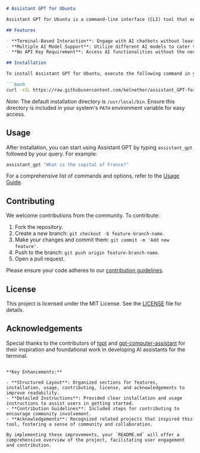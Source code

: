 
```markdown
# Assistant GPT for Ubuntu

Assistant GPT for Ubuntu is a command-line interface (CLI) tool that enables users to interact with AI chatbots directly from the terminal. This tool leverages various AI models to provide seamless and efficient assistance for Ubuntu users.

## Features

- **Terminal-Based Interaction**: Engage with AI chatbots without leaving the terminal environment.
- **Multiple AI Model Support**: Utilize different AI models to cater to diverse user needs.
- **No API Key Requirement**: Access AI functionalities without the necessity of API keys.

## Installation

To install Assistant GPT for Ubuntu, execute the following command in your terminal:

```bash
curl -sSL https://raw.githubusercontent.com/kelnether/assistant_GPT-for-Ubuntu/main/install | bash -s /usr/local/bin
```

*Note*: The default installation directory is `/usr/local/bin`. Ensure this directory is included in your system's `PATH` environment variable for easy access.

## Usage

After installation, you can start using Assistant GPT by typing `assistant_gpt` followed by your query. For example:

```bash
assistant_gpt "What is the capital of France?"
```

For a comprehensive list of commands and options, refer to the [Usage Guide](https://github.com/kelnether/assistant_GPT-for-Ubuntu/wiki/Usage-Guide).

## Contributing

We welcome contributions from the community. To contribute:

1. Fork the repository.
2. Create a new branch: `git checkout -b feature-branch-name`.
3. Make your changes and commit them: `git commit -m 'Add new feature'`.
4. Push to the branch: `git push origin feature-branch-name`.
5. Open a pull request.

Please ensure your code adheres to our [contribution guidelines](https://github.com/kelnether/assistant_GPT-for-Ubuntu/blob/main/CONTRIBUTING.md).

## License

This project is licensed under the MIT License. See the [LICENSE](https://github.com/kelnether/assistant_GPT-for-Ubuntu/blob/main/LICENSE) file for details.

## Acknowledgements

Special thanks to the contributors of [tgpt](https://github.com/aandrew-me/tgpt) and [gpt-computer-assistant](https://github.com/Upsonic/gpt-computer-assistant) for their inspiration and foundational work in developing AI assistants for the terminal.
```

**Key Enhancements:**

- **Structured Layout**: Organized sections for features, installation, usage, contributing, license, and acknowledgements to improve readability.
- **Detailed Instructions**: Provided clear installation and usage instructions to assist users in getting started.
- **Contribution Guidelines**: Included steps for contributing to encourage community involvement.
- **Acknowledgements**: Recognized related projects that inspired this tool, fostering a sense of community and collaboration.

By implementing these improvements, your `README.md` will offer a comprehensive overview of the project, facilitating user engagement and contribution. 
